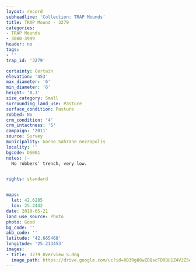 ```yaml
---
layout: record
subheadline: 'Collection: TRAP Mounds'
title: TRAP Mound - 3279
categories:
- TRAP Mounds
- 3000-3999
header: no
tags:
- ''
trap_id: '3279'

certainty: Certain
elevation: '453'
max_diameter: '6'
min_diameter: '6'
height: '0.3'
size_category: Small
surrounding_land_use: Pasture
surface_condition: Pasture
robbed: No
crm_condition: '4'
crm_intactness: '5'
campaign: '2011'
source: Survey
municipality: Gorno Sahrane necropolis
locality: ''
bgcode: DS001
notes: |-
  No robbers' trench, very low.


rights: standard


maps:
  lat: 42.6285
  lon: 25.2442
date: 2018-05-21
land_use_source: Photo
photo: Good
bg_code: ''
akb_code: ''
latitude: '42.665468'
longitude: '25.213453'
images:
- title: 3279_Overview_S.dng
  image_path: https://drive.google.com/uc?id=0B3Rg88wZDQscTDRBU1Z4V2Z5eHc
---
```

